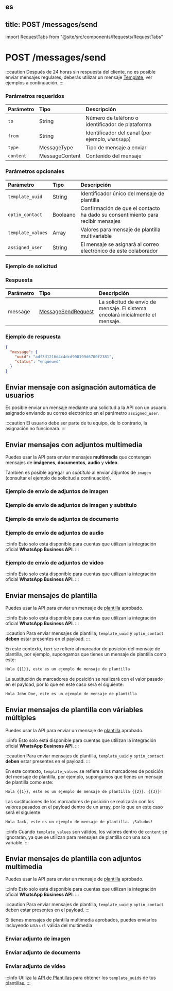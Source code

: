 es
---
title: POST /messages/send
---

import RequestTabs from "@site/src/components/Requests/RequestTabs"

# POST /messages/send

:::caution
Después de 24 horas sin respuesta del cliente, no es posible enviar mensajes regulares, deberás utilizar un mensaje [Template](#send-template-messages), ver ejemplos a continuación.
:::

### Parámetros requeridos

| Parámetro | Tipo           | Descripción                            |
| :-------- | :------------- | :------------------------------------- |
| `to`      | String         | Número de teléfono o identificador de plataforma |
| `from`    | String         | Identificador del canal (por ejemplo, `whatsapp`) |
| `type`    | MessageType    | Tipo de mensaje a enviar               |
| `content` | MessageContent | Contenido del mensaje                  |

### Parámetros opcionales

| Parámetro         | Tipo     | Descripción                                                        |
| :---------------- | :------- | :----------------------------------------------------------------- |
| `template_uuid`   | String   | Identificador único del mensaje de plantilla                       |
| `optin_contact`   | Booleano | Confirmación de que el contacto ha dado su consentimiento para recibir mensajes |
| `template_values` | Array    | Valores para mensaje de plantilla multivariable                    |
| `assigned_user`   | String   | El mensaje se asignará al correo electrónico de este colaborador    |

### Ejemplo de solicitud

<RequestTabs endpoint='messages_api' request="post_messages"/>

### Respuesta

| Parámetro | Tipo                                                                   | Descripción                                                                    |
| :-------- | :--------------------------------------------------------------------- | :----------------------------------------------------------------------------- |
| message   | [MessageSendRequest](/api/reference/object_types/message_send_request) | La solicitud de envío de mensaje. El sistema encolará inicialmente el mensaje. |

### Ejemplo de respuesta

```json title=response.json
{
  "message": {
    "uuid": "adf3d1216d4c4dcd908199d6700f2381",
    "status": "enqueued"
  }
}
```

## Enviar mensaje con asignación automática de usuarios

Es posible enviar un mensaje mediante una solicitud a la API con un usuario asignado enviando su correo electrónico en el parámetro `assigned_user`.

:::caution
El usuario debe ser parte de tu equipo, de lo contrario, la asignación no funcionará.
:::

<RequestTabs endpoint='messages_api' request="post_messages_with_user_assignment"/>

## Enviar mensajes con adjuntos multimedia

Puedes usar la API para enviar mensajes **multimedia** que contengan mensajes de **imágenes**, **documentos**, **audio** y **video**.

También es posible agregar un _subtítulo_ al enviar adjuntos de `imagen` (consultar el ejemplo de solicitud a continuación).

### Ejemplo de envío de adjuntos de imagen

<RequestTabs endpoint='messages_api' request="post_messages_image"/>

### Ejemplo de envío de adjuntos de imagen y subtítulo

<RequestTabs endpoint='messages_api' request="post_messages_image_caption"/>

### Ejemplo de envío de adjuntos de documento

<RequestTabs endpoint='messages_api' request="post_messages_document"/>

### Ejemplo de envío de adjuntos de audio

:::info
Esto solo está disponible para cuentas que utilizan la integración oficial **WhatsApp Business API**.
:::

<RequestTabs endpoint='messages_api' request="post_messages_audio"/>

### Ejemplo de envío de adjuntos de video

:::info
Esto solo está disponible para cuentas que utilizan la integración oficial **WhatsApp Business API**.
:::

<RequestTabs endpoint='messages_api' request="post_messages_video"/>

## Enviar mensajes de plantilla

Puedes usar la API para enviar un mensaje de [plantilla](/api/reference/object_types/template) aprobado.

:::info
Esto solo está disponible para cuentas que utilizan la integración oficial **WhatsApp Business API**.
:::

:::caution
Para enviar mensajes de plantilla, `template_uuid` y `optin_contact` **deben** estar presentes en el payload.
:::

<RequestTabs endpoint='messages_api' request="post_messages_template"/>

En este contexto, `text` se refiere al marcador de posición del mensaje de plantilla, por ejemplo, supongamos que tienes un mensaje de plantilla como este:

```bash title=template_example
Hola {{1}}, este es un ejemplo de mensaje de plantilla
```

La sustitución de marcadores de posición se realizará con el valor pasado en el payload, por lo que en este caso será el siguiente:

```bash title=template_example
Hola John Doe, este es un ejemplo de mensaje de plantilla
```

## Enviar mensajes de plantilla con váriables múltiples

Puedes usar la API para enviar un mensaje de [plantilla](/api/reference/object_types/template) aprobado.

:::info
Esto solo está disponible para cuentas que utilizan la integración oficial **WhatsApp Business API**.
:::

:::caution
Para enviar mensajes de plantilla, `template_uuid` y `optin_contact` **deben** estar presentes en el payload.
:::

<RequestTabs endpoint='messages_api' request="post_multi_variable_messages_template"/>

En este contexto, `template_values` se refiere a los marcadores de posición del mensaje de plantilla, por ejemplo, supongamos que tienes un mensaje de plantilla como este:

```bash title=template_example
Hola {{1}}, este es un ejemplo de mensaje de plantilla {{2}}. {{3}}!
```

Las sustituciones de los marcadores de posición se realizarán con los valores pasados en el payload dentro de un array, por lo que en este caso será el siguiente:

```bash title=template_example
Hola Jack, este es un ejemplo de mensaje de plantilla. ¡Saludos!
```

:::info
Cuando `template_values` son válidos, los valores dentro de `content` se ignorarán, ya que se utilizan para mensajes de plantilla con una sola variable.
:::

## Enviar mensajes de plantilla con adjuntos multimedia

Puedes usar la API para enviar un mensaje de [plantilla](/api/reference/object_types/template) aprobado.

:::info
Esto solo está disponible para cuentas que utilizan la integración oficial **WhatsApp Business API**.
:::

:::caution
Para enviar mensajes de plantilla, `template_uuid` y `optin_contact` deben estar presentes en el payload.
:::

Si tienes mensajes de plantilla multimedia aprobados, puedes enviarlos incluyendo una `url` válida del multimedia

### Enviar adjunto de imagen

<RequestTabs endpoint='messages_api' request="post_messages_template_image"/>

### Enviar adjunto de documento

<RequestTabs endpoint='messages_api' request="post_messages_template_document"/>

### Enviar adjunto de vídeo

<RequestTabs endpoint='messages_api' request="post_messages_template_video"/>

:::info
Utiliza la [API de Plantillas](/api/reference/template_messages_api/introduction) para obtener los `template_uuid`s de tus plantillas.
:::